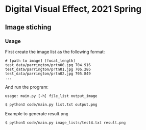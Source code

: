 # Digital Visual Effect, 2021 Spring
## Image stiching

### Usage

First create the image list as the following format:

```
# [path to image] [focal_length]
test_data/parrington/prtn00.jpg 704.916
test_data/parrington/prtn01.jpg 706.286
test_data/parrington/prtn02.jpg 705.849
...

```
And run the program:

`usage: main.py [-h] file_list output_image`

```
$ python3 code/main.py list.txt output.png
```

Example to generate result.png

```
$ python3 code/main.py image_lists/test4.txt result.png
```
